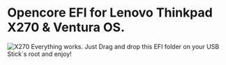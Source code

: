 # Opencore EFI for Lenovo Thinkpad X270 & Ventura OS.
![X270](https://github.com/BetterThanChronos/EFI-Lenovo-Thinkpad-X270-Ventura/assets/121355799/fed97149-158f-4390-81cd-2e86a00c3727)
Everything works. 
Just Drag and drop this EFI folder on your USB Stick´s root and enjoy!

